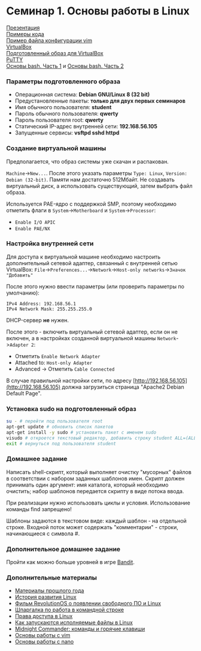 # Семинар 1. Основы работы в Linux

[Презентация](https://dbeliakov.github.io/hse-os-2018/seminars/01/slides/)  
[Примеры кода](code)  
[Пример файла конфигурации vim](.vimrc)  
[VirtualBox](https://www.virtualbox.org/)  
[Подготовленный образ для VirtualBox](https://goo.gl/G10hmh)  
[PuTTY](https://www.chiark.greenend.org.uk/~sgtatham/putty/latest.html)  
[Основы bash. Часть 1](https://habr.com/post/47163/) и [Основы bash. Часть 2](https://habr.com/post/52871/)  

### Параметры подготовленного образа
 * Операционная система: **Debian GNU/Linux 8 (32 bit)**
 * Предустановленные пакеты: **только для двух первых семинаров**
 * Имя обычного пользователя: **student**
 * Пароль обычного пользователя: **qwerty**
 * Пароль пользователя root: **qwerty**
 * Статический IP-адрес внутренней сети: **192.168.56.105**
 * Запущенные сервисы: **vsftpd sshd httpd**

### Создание виртуальной машины

Предполагается, что образ системы уже скачан и распакован.

`Machine`->`New...`. После этого указать параметры `Type: Linux`, `Version: Debian (32-bit)`.
Памяти нам достаточно 512Мбайт. Не создавать виртуальный диск, а использовать существующий,
затем выбрать файл образа.

Используется PAE-ядро с поддержкой SMP, поэтому необходимо отметить флаги в `System`->`Motherboard` и `System`->`Processor`:

 * `Enable I/O APIC`
 * `Enable PAE/NX`


### Настройка внутренней сети
 Для доступа к виртуальной машине необходимо настроить дополнительный сетевой адаптер, связанный с внутренней сетью VirtualBox:
 `File`->`Preferences...`->`Network`->`Host-only networks`->`Значок "Добавить"`

 После этого нужно ввести параметры (или проверить параметры по умолчанию):

 ```
 IPv4 Address: 192.168.56.1
 IPv4 Network Mask: 255.255.255.0
 ```

 DHCP-сервер **не** нужен.

 После этого - включить виртуальный сетевой адаптер, если он не включен, а в настройках
 созданной виртуальной машины `Network`->`Adapter 2`:
   * Отметить `Enable Network Adapter`
   * Attached to: `Host-only Adapter`
   * Advanced -> Отметить `Cable Connected`

 В случае правильной настройки сети, по адресу [http://192.168.56.105](http://192.168.56.105)
должна загрузиться страница "Apache2 Debian Default Page".

### Установка sudo на подготовленный образ
```bash
su - # перейти под пользователя root
apt-get update # обновить список пакетов
apt-get install -y sudo # установить пакет с именем sudo
visudo # откроется текстовый редактор, добавить строку student ALL=(ALL:ALL) ALL и сохранить
exit # вернуться под пользователя student
```

### Домашнее задание

Написать shell-скрипт, который выполняет очистку "мусорных" файлов в соответствии с набором заданных шаблонов имен. Скрипт должен принимать один аргумент: имя каталога, который необходимо очистить; набор шаблонов передается скрипту в виде потока ввода.

При реализации нужно использовать циклы и условия. Использование команды find запрещено!

Шаблоны задаются в текстовом виде: каждый шаблон - на отдельной строке. Входной поток может содержать "комментарии" - строки, начинающиеся с символа #.

### Дополнительное домашнее задание

Пройти как можно больше уровней в игре [Bandit](http://overthewire.org/wargames/bandit/).

### Дополнительные материалы
* [Материалы прошлого года](https://github.com/hseos/hseos-course/tree/master/2017/01-intro)
* [История развития Linux](http://storage.piter.com/upload/contents/978591180807/978591180807_p.pdf)
* [Фильм RevolutionOS о появлении свободного ПО и Linux](https://www.youtube.com/watch?v=n1F_MfLRlX0)
* [Шпаргалка по работа в командной строке](https://help.ubuntu.ru/wiki/%D0%BA%D0%BE%D0%BC%D0%B0%D0%BD%D0%B4%D0%BD%D0%B0%D1%8F_%D1%81%D1%82%D1%80%D0%BE%D0%BA%D0%B0)
* [Права доступа в Linux](http://www.k-max.name/linux/prava-dostupa-v-linux-eshhe-odna-malenkaya-shpargalka/)
* [Как запускаются исполняемые файлы в Linux](http://www.k-max.name/linux/kak-zapuskayutsya-ispolnyaemye-fajly-v-linux/)
* [Midnight Commander: команды и горячие клавиши](http://mydebianblog.blogspot.com/2011/01/midnight-commander.html)
* [Основы работы с vim](http://mydebianblog.blogspot.com/2012/03/vim.html)
* [Основы работы с nano](https://help.ubuntu.ru/wiki/nano) 
